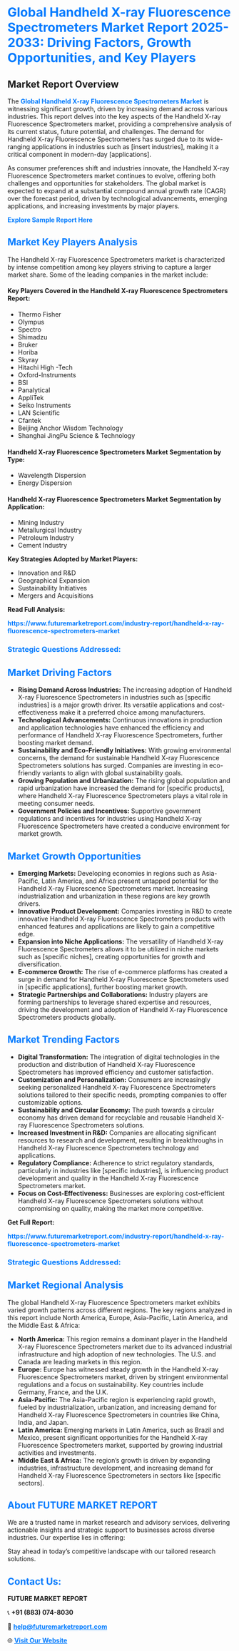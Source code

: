 <h1 style="color: #007BFF;">Global Handheld X-ray Fluorescence Spectrometers Market Report 2025-2033: Driving Factors, Growth Opportunities, and Key Players</h1>

<section id="overview">
<h2>Market Report Overview</h2>
<p>The <a href="https://www.futuremarketreport.com/industry-report/handheld-x-ray-fluorescence-spectrometers-market" style="color: #007BFF; text-decoration: none;"><strong>Global Handheld X-ray Fluorescence Spectrometers Market</strong></a> is witnessing significant growth, driven by increasing demand across various industries. This report delves into the key aspects of the Handheld X-ray Fluorescence Spectrometers market, providing a comprehensive analysis of its current status, future potential, and challenges. The demand for Handheld X-ray Fluorescence Spectrometers has surged due to its wide-ranging applications in industries such as [insert industries], making it a critical component in modern-day [applications].</p>
<p>As consumer preferences shift and industries innovate, the Handheld X-ray Fluorescence Spectrometers market continues to evolve, offering both challenges and opportunities for stakeholders. The global market is expected to expand at a substantial compound annual growth rate (CAGR) over the forecast period, driven by technological advancements, emerging applications, and increasing investments by major players.</p>
</section>

<section id="overview">
<p><a href="https://www.futuremarketreport.com/request-sample/reportId=90822" style="color: #007BFF; text-decoration: none;"><strong>Explore Sample Report Here</strong></a></p>
</section>

<section id="key-players">
<h2 style="color: #007BFF;">Market Key Players Analysis</h2>
<p>The Handheld X-ray Fluorescence Spectrometers market is characterized by intense competition among key players striving to capture a larger market share. Some of the leading companies in the market include:</p>
<h4>Key Players Covered in the Handheld X-ray Fluorescence Spectrometers Report:</h4>
<ul><li>Thermo Fisher</li><li>Olympus</li><li>Spectro</li><li>Shimadzu</li><li>Bruker</li><li>Horiba</li><li>Skyray</li><li>Hitachi High -Tech</li><li>Oxford-Instruments</li><li>BSI</li><li>Panalytical</li><li>AppliTek</li><li>Seiko Instruments</li><li>LAN Scientific</li><li>Cfantek</li><li>Beijing Anchor Wisdom Technology</li><li>Shanghai JingPu Science &amp; Technology</li></ul>
<h4>Handheld X-ray Fluorescence Spectrometers Market Segmentation by Type:</h4>
<ul><li>Wavelength Dispersion</li><li>Energy Dispersion</li></ul>

<h4>Handheld X-ray Fluorescence Spectrometers Market Segmentation by Application:</h4>
<ul><li>Mining Industry</li><li>Metallurgical Industry</li><li>Petroleum Industry</li><li>Cement Industry</li></ul>
<p><strong>Key Strategies Adopted by Market Players:</strong></p>
<ul>
<li>Innovation and R&D</li>
<li>Geographical Expansion</li>
<li>Sustainability Initiatives</li>
<li>Mergers and Acquisitions</li>
</ul>
</section>

<section>
<p><strong>Read Full Analysis: </strong></p><a href="https://www.futuremarketreport.com/industry-report/handheld-x-ray-fluorescence-spectrometers-market" style="color: #007BFF; text-decoration: none;"><strong>https://www.futuremarketreport.com/industry-report/handheld-x-ray-fluorescence-spectrometers-market</strong></a>
<h3 style="color: #007BFF;">Strategic Questions Addressed:</h3>
</section>

<section id="driving-factors">
<h2 style="color: #007BFF;">Market Driving Factors</h2>
<ul>
<li><strong>Rising Demand Across Industries:</strong> The increasing adoption of Handheld X-ray Fluorescence Spectrometers in industries such as [specific industries] is a major growth driver. Its versatile applications and cost-effectiveness make it a preferred choice among manufacturers.</li>
<li><strong>Technological Advancements:</strong> Continuous innovations in production and application technologies have enhanced the efficiency and performance of Handheld X-ray Fluorescence Spectrometers, further boosting market demand.</li>
<li><strong>Sustainability and Eco-Friendly Initiatives:</strong> With growing environmental concerns, the demand for sustainable Handheld X-ray Fluorescence Spectrometers solutions has surged. Companies are investing in eco-friendly variants to align with global sustainability goals.</li>
<li><strong>Growing Population and Urbanization:</strong> The rising global population and rapid urbanization have increased the demand for [specific products], where Handheld X-ray Fluorescence Spectrometers plays a vital role in meeting consumer needs.</li>
<li><strong>Government Policies and Incentives:</strong> Supportive government regulations and incentives for industries using Handheld X-ray Fluorescence Spectrometers have created a conducive environment for market growth.</li>
</ul>
</section>

<section id="growth-opportunities">
<h2 style="color: #007BFF;">Market Growth Opportunities</h2>
<ul>
<li><strong>Emerging Markets:</strong> Developing economies in regions such as Asia-Pacific, Latin America, and Africa present untapped potential for the Handheld X-ray Fluorescence Spectrometers market. Increasing industrialization and urbanization in these regions are key growth drivers.</li>
<li><strong>Innovative Product Development:</strong> Companies investing in R&D to create innovative Handheld X-ray Fluorescence Spectrometers products with enhanced features and applications are likely to gain a competitive edge.</li>
<li><strong>Expansion into Niche Applications:</strong> The versatility of Handheld X-ray Fluorescence Spectrometers allows it to be utilized in niche markets such as [specific niches], creating opportunities for growth and diversification.</li>
<li><strong>E-commerce Growth:</strong> The rise of e-commerce platforms has created a surge in demand for Handheld X-ray Fluorescence Spectrometers used in [specific applications], further boosting market growth.</li>
<li><strong>Strategic Partnerships and Collaborations:</strong> Industry players are forming partnerships to leverage shared expertise and resources, driving the development and adoption of Handheld X-ray Fluorescence Spectrometers products globally.</li>
</ul>
</section>

<section id="trending-factors">
<h2 style="color: #007BFF;">Market Trending Factors</h2>
<ul>
<li><strong>Digital Transformation:</strong> The integration of digital technologies in the production and distribution of Handheld X-ray Fluorescence Spectrometers has improved efficiency and customer satisfaction.</li>
<li><strong>Customization and Personalization:</strong> Consumers are increasingly seeking personalized Handheld X-ray Fluorescence Spectrometers solutions tailored to their specific needs, prompting companies to offer customizable options.</li>
<li><strong>Sustainability and Circular Economy:</strong> The push towards a circular economy has driven demand for recyclable and reusable Handheld X-ray Fluorescence Spectrometers solutions.</li>
<li><strong>Increased Investment in R&D:</strong> Companies are allocating significant resources to research and development, resulting in breakthroughs in Handheld X-ray Fluorescence Spectrometers technology and applications.</li>
<li><strong>Regulatory Compliance:</strong> Adherence to strict regulatory standards, particularly in industries like [specific industries], is influencing product development and quality in the Handheld X-ray Fluorescence Spectrometers market.</li>
<li><strong>Focus on Cost-Effectiveness:</strong> Businesses are exploring cost-efficient Handheld X-ray Fluorescence Spectrometers solutions without compromising on quality, making the market more competitive.</li>
</ul>
</section>

<section>
<p><strong>Get Full Report: </strong></p><a href="https://www.futuremarketreport.com/industry-report/handheld-x-ray-fluorescence-spectrometers-market" style="color: #007BFF; text-decoration: none;"><strong>https://www.futuremarketreport.com/industry-report/handheld-x-ray-fluorescence-spectrometers-market</strong></a>
<h3 style="color: #007BFF;">Strategic Questions Addressed:</h3>
</section>


<section id="regional-analysis">
<h2 style="color: #007BFF;">Market Regional Analysis</h2>
<p>The global Handheld X-ray Fluorescence Spectrometers market exhibits varied growth patterns across different regions. The key regions analyzed in this report include North America, Europe, Asia-Pacific, Latin America, and the Middle East & Africa:</p>
<ul>
<li><strong>North America:</strong> This region remains a dominant player in the Handheld X-ray Fluorescence Spectrometers market due to its advanced industrial infrastructure and high adoption of new technologies. The U.S. and Canada are leading markets in this region.</li>
<li><strong>Europe:</strong> Europe has witnessed steady growth in the Handheld X-ray Fluorescence Spectrometers market, driven by stringent environmental regulations and a focus on sustainability. Key countries include Germany, France, and the U.K.</li>
<li><strong>Asia-Pacific:</strong> The Asia-Pacific region is experiencing rapid growth, fueled by industrialization, urbanization, and increasing demand for Handheld X-ray Fluorescence Spectrometers in countries like China, India, and Japan.</li>
<li><strong>Latin America:</strong> Emerging markets in Latin America, such as Brazil and Mexico, present significant opportunities for the Handheld X-ray Fluorescence Spectrometers market, supported by growing industrial activities and investments.</li>
<li><strong>Middle East & Africa:</strong> The region’s growth is driven by expanding industries, infrastructure development, and increasing demand for Handheld X-ray Fluorescence Spectrometers in sectors like [specific sectors].</li>
</ul>
</section>

<footer>
<h2 style="color: #007BFF;">About FUTURE MARKET REPORT</h2>
<p>We are a trusted name in market research and advisory services, delivering actionable insights and strategic support to businesses across diverse industries. Our expertise lies in offering:</p>

<p>Stay ahead in today’s competitive landscape with our tailored research solutions.</p>

<h2 style="color: #007BFF;">Contact Us:</h2>
<p><strong>FUTURE MARKET REPORT</strong></p>
<p>📞 <strong>+91 (883) 074-8030</strong></p>
<p>📧 <strong><a href="mailto:help@futuremarketreport.com" style="color: #007BFF;">help@futuremarketreport.com</a></strong></p>
<p>🌐 <strong><a href="https://www.futuremarketreport.com/" style="color: #007BFF;">Visit Our Website</a></strong></p>
</footer>